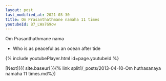 ```yaml
---
layout: post
last_modified_at: 2021-03-30
title: Om Prasanthathmane namaha 11 times
youtubeId: B7_LWa7G9ow
---
```

 
 
Om Prasanthathmane nama 
 
 -  Who is as peaceful as an ocean after tide 
 
  
 
  
 
 
 
 
 
 


{% include youtubePlayer.html id=page.youtubeId %}
 
[Next]({{ site.baseurl }}{% link  split1/_posts/2013-04-10-Om huthasanaya namaha 11 times.md%})
 

